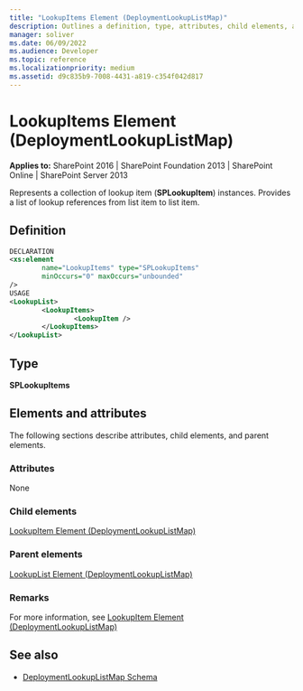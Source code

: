 ```yaml
---
title: "LookupItems Element (DeploymentLookupListMap)"
description: Outlines a definition, type, attributes, child elements, and parent elements for the LookupItems element in Sharepoint.
manager: soliver
ms.date: 06/09/2022
ms.audience: Developer
ms.topic: reference
ms.localizationpriority: medium
ms.assetid: d9c835b9-7008-4431-a819-c354f042d817
---
```


# LookupItems Element (DeploymentLookupListMap)

**Applies to:** SharePoint 2016 | SharePoint Foundation 2013 | SharePoint Online | SharePoint Server 2013

Represents a collection of lookup item (**SPLookupItem**) instances. Provides a list of lookup references from list item to list item.

## Definition

```XML
DECLARATION
<xs:element
        name="LookupItems" type="SPLookupItems"
        minOccurs="0" maxOccurs="unbounded"
/>
USAGE
<LookupList>
        <LookupItems>
                <LookupItem />
        </LookupItems>
</LookupList>

```

## Type

**SPLookupItems**

## Elements and attributes

The following sections describe attributes, child elements, and parent elements.

### Attributes

None

### Child elements

[LookupItem Element (DeploymentLookupListMap)](lookupitem-element-deploymentlookuplistmap.md)

### Parent elements

[LookupList Element (DeploymentLookupListMap)](lookuplist-element-deploymentlookuplistmap.md)

### Remarks

For more information, see [LookupItem Element (DeploymentLookupListMap)](lookupitem-element-deploymentlookuplistmap.md)

## See also

- [DeploymentLookupListMap Schema](deploymentlookuplistmap-schema.md)
